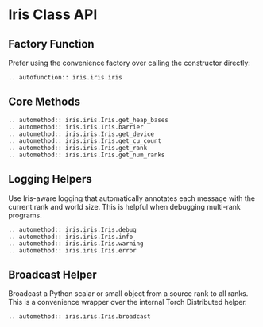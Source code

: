 # Iris Class API

## Factory Function

Prefer using the convenience factory over calling the constructor directly:

```{eval-rst}
.. autofunction:: iris.iris.iris
```

## Core Methods

```{eval-rst}
.. automethod:: iris.iris.Iris.get_heap_bases
.. automethod:: iris.iris.Iris.barrier
.. automethod:: iris.iris.Iris.get_device
.. automethod:: iris.iris.Iris.get_cu_count
.. automethod:: iris.iris.Iris.get_rank
.. automethod:: iris.iris.Iris.get_num_ranks
```

## Logging Helpers

Use Iris-aware logging that automatically annotates each message with the current rank and world size. This is helpful when debugging multi-rank programs.

```{eval-rst}
.. automethod:: iris.iris.Iris.debug
.. automethod:: iris.iris.Iris.info
.. automethod:: iris.iris.Iris.warning
.. automethod:: iris.iris.Iris.error
```


## Broadcast Helper

Broadcast a Python scalar or small object from a source rank to all ranks. This is a convenience wrapper over the internal Torch Distributed helper.

```{eval-rst}
.. automethod:: iris.iris.Iris.broadcast
```




